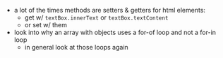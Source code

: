 - a lot of the times methods are setters & getters for html elements:
  - get w/ `textBox.innerText` or `textBox.textContent`
  - or set w/ them
- look into why an array with objects uses a for-of loop and not a for-in loop
  - in general look at those loops again